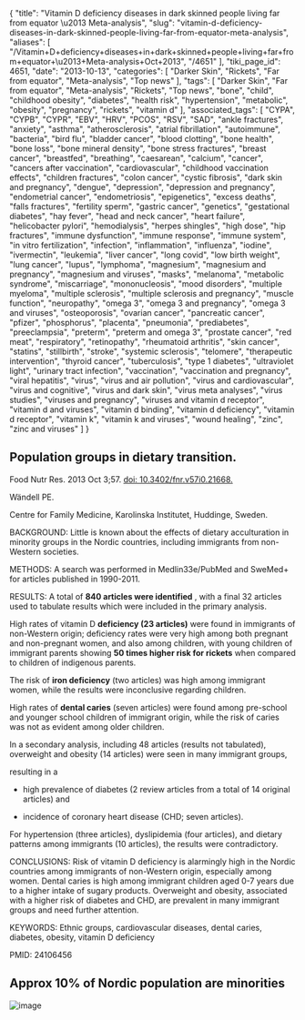 {
    "title": "Vitamin D deficiency diseases in dark skinned people living far from equator \u2013 Meta-analysis",
    "slug": "vitamin-d-deficiency-diseases-in-dark-skinned-people-living-far-from-equator-meta-analysis",
    "aliases": [
        "/Vitamin+D+deficiency+diseases+in+dark+skinned+people+living+far+from+equator+\u2013+Meta-analysis+Oct+2013",
        "/4651"
    ],
    "tiki_page_id": 4651,
    "date": "2013-10-13",
    "categories": [
        "Darker Skin",
        "Rickets",
        "Far from equator",
        "Meta-analysis",
        "Top news"
    ],
    "tags": [
        "Darker Skin",
        "Far from equator",
        "Meta-analysis",
        "Rickets",
        "Top news",
        "bone",
        "child",
        "childhood obesity",
        "diabetes",
        "health risk",
        "hypertension",
        "metabolic",
        "obesity",
        "pregnancy",
        "rickets",
        "vitamin d"
    ],
    "associated_tags": [
        "CYPA",
        "CYPB",
        "CYPR",
        "EBV",
        "HRV",
        "PCOS",
        "RSV",
        "SAD",
        "ankle fractures",
        "anxiety",
        "asthma",
        "atherosclerosis",
        "atrial fibrillation",
        "autoimmune",
        "bacteria",
        "bird flu",
        "bladder cancer",
        "blood clotting",
        "bone health",
        "bone loss",
        "bone mineral density",
        "bone stress fractures",
        "breast cancer",
        "breastfed",
        "breathing",
        "caesarean",
        "calcium",
        "cancer",
        "cancers after vaccination",
        "cardiovascular",
        "childhood vaccination effects",
        "children fractures",
        "colon cancer",
        "cystic fibrosis",
        "dark skin and pregnancy",
        "dengue",
        "depression",
        "depression and pregnancy",
        "endometrial cancer",
        "endometriosis",
        "epigenetics",
        "excess deaths",
        "falls fractures",
        "fertility sperm",
        "gastric cancer",
        "genetics",
        "gestational diabetes",
        "hay fever",
        "head and neck cancer",
        "heart failure",
        "helicobacter pylori",
        "hemodialysis",
        "herpes shingles",
        "high dose",
        "hip fractures",
        "immune dysfunction",
        "immune response",
        "immune system",
        "in vitro fertilization",
        "infection",
        "inflammation",
        "influenza",
        "iodine",
        "ivermectin",
        "leukemia",
        "liver cancer",
        "long covid",
        "low birth weight",
        "lung cancer",
        "lupus",
        "lymphoma",
        "magnesium",
        "magnesium and pregnancy",
        "magnesium and viruses",
        "masks",
        "melanoma",
        "metabolic syndrome",
        "miscarriage",
        "mononucleosis",
        "mood disorders",
        "multiple myeloma",
        "multiple sclerosis",
        "multiple sclerosis and pregnancy",
        "muscle function",
        "neuropathy",
        "omega 3",
        "omega 3 and pregnancy",
        "omega 3 and viruses",
        "osteoporosis",
        "ovarian cancer",
        "pancreatic cancer",
        "pfizer",
        "phosphorus",
        "placenta",
        "pneumonia",
        "prediabetes",
        "preeclampsia",
        "preterm",
        "preterm and omega 3",
        "prostate cancer",
        "red meat",
        "respiratory",
        "retinopathy",
        "rheumatoid arthritis",
        "skin cancer",
        "statins",
        "stillbirth",
        "stroke",
        "systemic sclerosis",
        "telomere",
        "therapeutic intervention",
        "thyroid cancer",
        "tuberculosis",
        "type 1 diabetes",
        "ultraviolet light",
        "urinary tract infection",
        "vaccination",
        "vaccination and pregnancy",
        "viral hepatitis",
        "virus",
        "virus and air pollution",
        "virus and cardiovascular",
        "virus and cognitive",
        "virus and dark skin",
        "virus meta analyses",
        "virus studies",
        "viruses and pregnancy",
        "viruses and vitamin d receptor",
        "vitamin d and viruses",
        "vitamin d binding",
        "vitamin d deficiency",
        "vitamin d receptor",
        "vitamin k",
        "vitamin k and viruses",
        "wound healing",
        "zinc",
        "zinc and viruses"
    ]
}


## Population groups in dietary transition.

Food Nutr Res. 2013 Oct 3;57. [doi: 10.3402/fnr.v57i0.21668.](https://doi.org/10.3402/fnr.v57i0.21668.)

Wändell PE.

Centre for Family Medicine, Karolinska Institutet, Huddinge, Sweden.

BACKGROUND: Little is known about the effects of dietary acculturation in minority groups in the Nordic countries, including immigrants from non-Western societies.

METHODS: A search was performed in Medlin33e/PubMed and SweMed+ for articles published in 1990-2011.

RESULTS: A total of  **840 articles were identified** , with a final 32 articles used to tabulate results which were included in the primary analysis. 

High rates of vitamin D  **deficiency (23 articles)**  were found in immigrants of non-Western origin; deficiency rates were very high among both pregnant and non-pregnant women, and also among children, with young children of immigrant parents showing  **50 times higher risk for rickets**  when compared to children of indigenous parents. 

The risk of  **iron deficiency**  (two articles) was high among immigrant women, while the results were inconclusive regarding children. 

High rates of  **dental caries**  (seven articles) were found among pre-school and younger school children of immigrant origin, while the risk of caries was not as evident among older children. 

In a secondary analysis, including 48 articles (results not tabulated), overweight and obesity (14 articles) were seen in many immigrant groups, 

resulting in a 

* high prevalence of diabetes (2 review articles from a total of 14 original articles) and 

* incidence of coronary heart disease (CHD; seven articles). 

For hypertension (three articles), dyslipidemia (four articles), and dietary patterns among immigrants (10 articles), the results were contradictory.

CONCLUSIONS: Risk of vitamin D deficiency is alarmingly high in the Nordic countries among immigrants of non-Western origin, especially among women. Dental caries is high among immigrant children aged 0-7 years due to a higher intake of sugary products. Overweight and obesity, associated with a higher risk of diabetes and CHD, are prevalent in many immigrant groups and need further attention.

KEYWORDS: Ethnic groups, cardiovascular diseases, dental caries, diabetes, obesity, vitamin D deficiency

PMID:     24106456

## Approx 10% of Nordic population are minorities

<img src="https://d378j1rmrlek7x.cloudfront.net/attachments/jpeg/nordic.jpg" alt="image">